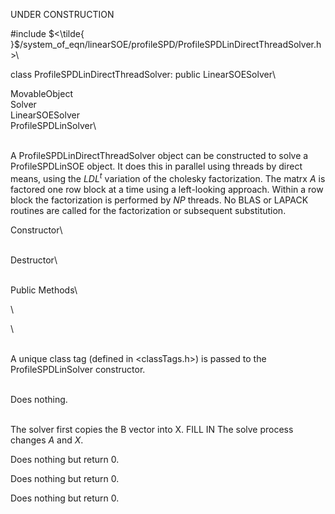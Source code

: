 UNDER CONSTRUCTION


\#include $<\tilde{
}$/system_of_eqn/linearSOE/profileSPD/ProfileSPDLinDirectThreadSolver.h$>$\

class ProfileSPDLinDirectThreadSolver: public LinearSOESolver\

MovableObject\
Solver\
LinearSOESolver\
ProfileSPDLinSolver\

\
A ProfileSPDLinDirectThreadSolver object can be constructed to solve a
ProfileSPDLinSOE object. It does this in parallel using threads by
direct means, using the $LDL^t$ variation of the cholesky factorization.
The matrx $A$ is factored one row block at a time using a left-looking
approach. Within a row block the factorization is performed by $NP$
threads. No BLAS or LAPACK routines are called for the factorization or
subsequent substitution.

Constructor\

\
Destructor\

\
Public Methods\

\

\

\
A unique class tag (defined in $<$classTags.h$>$) is passed to the
ProfileSPDLinSolver constructor.

\
Does nothing.

\
The solver first copies the B vector into X. FILL IN The solve process
changes $A$ and $X$.

Does nothing but return $0$.

Does nothing but return $0$.

Does nothing but return $0$.
